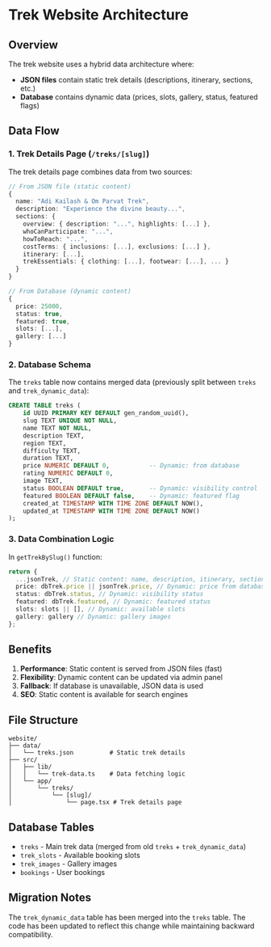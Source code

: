 # Trek Website Architecture

## Overview

The trek website uses a hybrid data architecture where:
- **JSON files** contain static trek details (descriptions, itinerary, sections, etc.)
- **Database** contains dynamic data (prices, slots, gallery, status, featured flags)

## Data Flow

### 1. Trek Details Page (`/treks/[slug]`)

The trek details page combines data from two sources:

```typescript
// From JSON file (static content)
{
  name: "Adi Kailash & Om Parvat Trek",
  description: "Experience the divine beauty...",
  sections: {
    overview: { description: "...", highlights: [...] },
    whoCanParticipate: "...",
    howToReach: "...",
    costTerms: { inclusions: [...], exclusions: [...] },
    itinerary: [...],
    trekEssentials: { clothing: [...], footwear: [...], ... }
  }
}

// From Database (dynamic content)
{
  price: 25000,
  status: true,
  featured: true,
  slots: [...],
  gallery: [...]
}
```

### 2. Database Schema

The `treks` table now contains merged data (previously split between `treks` and `trek_dynamic_data`):

```sql
CREATE TABLE treks (
    id UUID PRIMARY KEY DEFAULT gen_random_uuid(),
    slug TEXT UNIQUE NOT NULL,
    name TEXT NOT NULL,
    description TEXT,
    region TEXT,
    difficulty TEXT,
    duration TEXT,
    price NUMERIC DEFAULT 0,           -- Dynamic: from database
    rating NUMERIC DEFAULT 0,
    image TEXT,
    status BOOLEAN DEFAULT true,       -- Dynamic: visibility control
    featured BOOLEAN DEFAULT false,    -- Dynamic: featured flag
    created_at TIMESTAMP WITH TIME ZONE DEFAULT NOW(),
    updated_at TIMESTAMP WITH TIME ZONE DEFAULT NOW()
);
```

### 3. Data Combination Logic

In `getTrekBySlug()` function:

```typescript
return {
  ...jsonTrek, // Static content: name, description, itinerary, sections, etc.
  price: dbTrek.price || jsonTrek.price, // Dynamic: price from database or JSON fallback
  status: dbTrek.status, // Dynamic: visibility status
  featured: dbTrek.featured, // Dynamic: featured status
  slots: slots || [], // Dynamic: available slots
  gallery: gallery // Dynamic: gallery images
};
```

## Benefits

1. **Performance**: Static content is served from JSON files (fast)
2. **Flexibility**: Dynamic content can be updated via admin panel
3. **Fallback**: If database is unavailable, JSON data is used
4. **SEO**: Static content is available for search engines

## File Structure

```
website/
├── data/
│   └── treks.json          # Static trek details
├── src/
│   ├── lib/
│   │   └── trek-data.ts    # Data fetching logic
│   └── app/
│       └── treks/
│           └── [slug]/
│               └── page.tsx # Trek details page
```

## Database Tables

- `treks` - Main trek data (merged from old `treks` + `trek_dynamic_data`)
- `trek_slots` - Available booking slots
- `trek_images` - Gallery images
- `bookings` - User bookings

## Migration Notes

The `trek_dynamic_data` table has been merged into the `treks` table. The code has been updated to reflect this change while maintaining backward compatibility. 